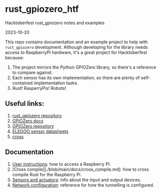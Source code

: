 # rust_gpiozero_htf

Hacktoberfest rust_gpiozero notes and examples

2023-10-20

This repo contains documentation and an example project to help with `rust_gpiozero` development. Although developing for the library needs access to RaspberryPi hardware, it's a great project for Hacktoberfest because:

1. The project mirrors the Python GPIOZero library, so there's a reference to compare against.
2. Each sensor has its own implementation, so there are plenty of self-contained implementation tasks.
3. Rust! RasperryPis! Robots!

## Useful links:

1. [rust_gpiozero repository](https://github.com/rahul-thakoor/rust_gpiozero.git)
2. [GPIOZero docs](https://gpiozero.readthedocs.io/en/stable/index.html)
3. [GPIOZero repository](https://github.com/gpiozero/gpiozero)
4. [ELEGOO sensor datasheets](https://download.elegoo.com/?t=Upgraded_37_in_1_Sensor_Modules_Kit)
5. [cross](https://github.com/cross-rs/cross)

## Documentation

1. [User instructions](./blob/main/docs/user_instructions.md): how to access a Raspberry PI.
2. [Cross compile][./blob/main/docs/cross_compile.md]: how to cross compile Rust for the Raspberry Pi.
3. [Sensors and actuators](./blob/main/docs/sensors.md): info about the input and output devices.
4. [Network configuration](./blob/main/docs/network_configuration.md): reference for how the tunnelling is configured.

